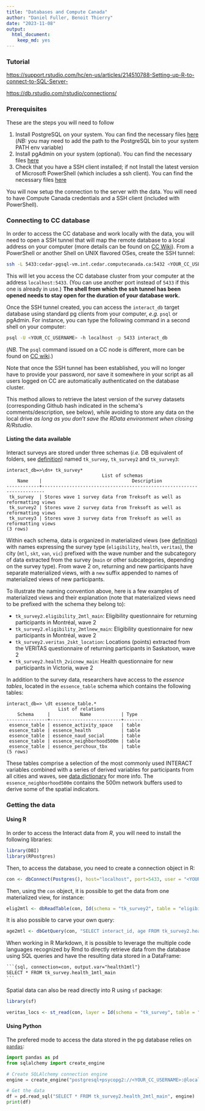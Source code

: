```yaml
---
title: "Databases and Compute Canada"
author: "Daniel Fuller, Benoit Thierry"
date: "2023-11-08"
output:
  html_document:
    keep_md: yes
---
```


### Tutorial

https://support.rstudio.com/hc/en-us/articles/214510788-Setting-up-R-to-connect-to-SQL-Server-

https://db.rstudio.com/rstudio/connections/

### Prerequisites

These are the steps you will need to follow

1. Install PostgreSQL on your system. You can find the necessary files [here](https://www.postgresql.org/download/) (_NB:_ you may need to add the path to the PostgreSQL bin to your system PATH env variable)
2. Install pgAdmin on your system (optional). You can find the necessary files [here](https://www.pgadmin.org/download/)
3. Check that you have a SSH client installed; if not Install the latest version of Microsoft PowerShell (which includes a ssh client). You can find the necessary files [here](https://learn.microsoft.com/en-us/powershell/scripting/install/installing-powershell)
  
You will now setup the connection to the server with the data. You will need to have Compute Canada credentials and a SSH client (included with PowerShell).

### Connecting to CC database

In order to access the CC database and work locally with the data, you will need to open a SSH tunnel that will map the remote database to a local address on your computer (more details can be found on [CC Wiki](https://docs.alliancecan.ca/wiki/SSH_tunnelling)). From a PowerShell or another Shell on UNIX flavored OSes, create the SSH tunnel:

```sh
ssh -L 5433:cedar-pgsql-vm.int.cedar.computecanada.ca:5432 <YOUR_CC_USERNAME>@cedar.computecanada.ca 
```

This will let you access the CC database cluster from your computer at the address `localhost:5433`. (You can use another port instead of `5433` if this one is already in use.) **The shell from which the ssh tunnel has been opened needs to stay open for the duration of your database work.**

Once the SSH tunnel created, you can access the `interact_db` target database using standard pg clients from your computer, _e.g._ `psql` or pgAdmin. For instance, you can type the following command in a second shell on your computer:

```sh
psql -U <YOUR_CC_USERNAME> -h localhost -p 5433 interact_db
```

(_NB._ The `psql` command issued on a CC node is different, more can be found on [CC wiki](https://docs.alliancecan.ca/wiki/Database_servers#Cedar_PostgreSQL_server).)

Note that once the SSH tunnel has been established, you will no longer have to provide your password, nor save it somewhere in your script as all users logged on CC are automatically authenticated on the database cluster.

This method allows to retrieve the latest version of the survey datasets (corresponding Github hash indicated in the schema's comments/description, see below), while avoiding to store any data on the local drive _as long as you don't save the RData environment when closing R/Rstudio_.

#### Listing the data available

Interact surveys are stored under three schemas (_i.e._ DB equivalent of folders, see [definition](https://www.postgresql.org/docs/16/glossary.html#GLOSSARY-SCHEMA)) named `tk_survey`, `tk_survey2` and `tk_survey3`:

```
interact_db=>\dn+ tk_survey*
                                   List of schemas
    Name    |                                 Description
------------+-----------------------------------------------------------------------
 tk_survey  | Stores wave 1 survey data from Treksoft as well as reformatting views
 tk_survey2 | Stores wave 2 survey data from Treksoft as well as reformatting views
 tk_survey3 | Stores wave 3 survey data from Treksoft as well as reformatting views
(3 rows)
```

Within each schema, data is organized in materialized views (see [definition](https://www.postgresql.org/docs/16/glossary.html#GLOSSARY-MATERIALIZED-VIEW)) with names expressing the survey type (`eligibility`, `health`, `veritas`), the city (`mtl`, `skt`, `van`, `vic`) prefixed with the wave number and the subcategory of data extracted from the survey (`main` or other subcategories, depending on the survey type). From wave 2 on, returning and new participants have separate materialized views, with a `new` suffix appended to names of materialized views of new participants.

To illustrate the naming convention above, here is a few examples of materialized views and their explanation (note that materialized views need to be prefixed with the schema they belong to):

- `tk_survey2.eligibility_2mtl_main`: Eligibility questionnaire for returning participants in Montréal, wave 2
- `tk_survey2.eligibility_2mtlnew_main`: Eligibility questionnaire for new participants in Montréal, wave 2
- `tk_survey2.veritas_2skt_location`: Locations (points) extracted from the VERITAS questionnaire of returning participants in Saskatoon, wave 2
- `tk_survey2.health_2vicnew_main`: Health questionnaire for new participants in Victoria, wave 2

In addition to the survey data, researchers have access to the _essence tables_, located in the `essence_table` schema which contains the following tables:

```
interact_db=> \dt essence_table.*
                   List of relations
    Schema     |           Name           | Type  
---------------+--------------------------+-------
 essence_table | essence_activity_space   | table 
 essence_table | essence_health           | table 
 essence_table | essence_naud_social      | table 
 essence_table | essence_neighborhood500m | table 
 essence_table | essence_perchoux_tbx     | table 
(5 rows)
```

These tables comprise a selection of the most commonly used INTERACT variables combined with a series of derived variables for participants from all cities and waves, see [data dictionary](https://teaminteract.ca/ressources/INTERACT_datadict.html#essence_title) for more info. The `essence_neighborhood500m` contains the 500m network buffers used to derive some of the spatial indicators.

### Getting the data

#### Using R

In order to access the Interact data from _R_, you will need to install the following libraries:

```r
library(DBI)
library(RPostgres) 
```    

Then, to access the database, you need to create a connection object in R:

```r
con <- dbConnect(Postgres(), host="localhost", port=5433, user = "<YOUR_CC_USERNAME>", dbname = "interact_db")
```

Then, using the `con` object, it is possible to get the data from one materialized view, for instance:

```r
elig2mtl <- dbReadTable(con, Id(schema = "tk_survey2", table = "eligibility_2mtl_main"))
```

It is also possible to carve your own query:

```r
age2mtl <- dbGetQuery(con, "SELECT interact_id, age FROM tk_survey2.health_2mtl_main UNION SELECT interact_id, age FROM tk_survey2.health_2mtlnew_main")
```

When working in R Markdown, it is possible to leverage the multiple code languages recognized by Rmd to directly retrieve data from the database using SQL queries and have the resulting data stored in a DataFrame:


````default
```{sql, connection=con, output.var="health1mtl"}
SELECT * FROM tk_survey.health_1mtl_main
```
````

Spatial data can also be read directly into R using `sf` package:

```r
library(sf)

veritas_locs <- st_read(con, layer = Id(schema = "tk_survey", table = "veritas_1mtl_location"))
```

#### Using Python

The prefered mode to access the data stored in the pg database relies on [`pandas`](https://pandas.pydata.org/):

```python
import pandas as pd
from sqlalchemy import create_engine

# Create SQLAlchemy connection engine
engine = create_engine("postgresql+psycopg2://<YOUR_CC_USERNAME>:@localhost:5433/interact_db")

# Get the data
df = pd.read_sql("SELECT * FROM tk_survey2.health_2mtl_main", engine)
print(df)
```
